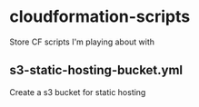 # cloudformation-scripts
Store CF scripts I'm playing about with

## s3-static-hosting-bucket.yml
Create a s3 bucket for static hosting

